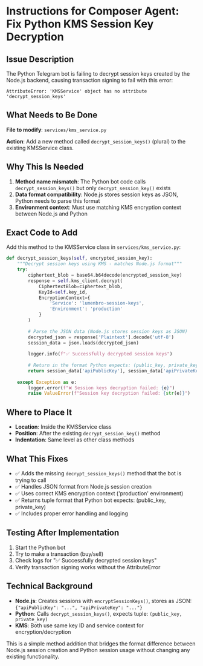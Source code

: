 # Instructions for Composer Agent: Fix Python KMS Session Key Decryption

## Issue Description
The Python Telegram bot is failing to decrypt session keys created by the Node.js backend, causing transaction signing to fail with this error:
```
AttributeError: 'KMSService' object has no attribute 'decrypt_session_keys'
```

## What Needs to Be Done
**File to modify**: `services/kms_service.py`

**Action**: Add a new method called `decrypt_session_keys()` (plural) to the existing KMSService class.

## Why This Is Needed
1. **Method name mismatch**: The Python bot code calls `decrypt_session_keys()` but only `decrypt_session_key()` exists
2. **Data format compatibility**: Node.js stores session keys as JSON, Python needs to parse this format
3. **Environment context**: Must use matching KMS encryption context between Node.js and Python

## Exact Code to Add
Add this method to the KMSService class in `services/kms_service.py`:

```python
def decrypt_session_keys(self, encrypted_session_key):
    """Decrypt session keys using KMS - matches Node.js format"""
    try:
        ciphertext_blob = base64.b64decode(encrypted_session_key)
        response = self.kms_client.decrypt(
            CiphertextBlob=ciphertext_blob,
            KeyId=self.key_id,
            EncryptionContext={
                'Service': 'lumenbro-session-keys',
                'Environment': 'production'
            }
        )
        
        # Parse the JSON data (Node.js stores session keys as JSON)
        decrypted_json = response['Plaintext'].decode('utf-8')
        session_data = json.loads(decrypted_json)
        
        logger.info(f"✅ Successfully decrypted session keys")
        
        # Return in the format Python expects: (public_key, private_key)
        return session_data['apiPublicKey'], session_data['apiPrivateKey']
        
    except Exception as e:
        logger.error(f"❌ Session keys decryption failed: {e}")
        raise ValueError(f"Session key decryption failed: {str(e)}")
```

## Where to Place It
- **Location**: Inside the KMSService class
- **Position**: After the existing `decrypt_session_key()` method
- **Indentation**: Same level as other class methods

## What This Fixes
- ✅ Adds the missing `decrypt_session_keys()` method that the bot is trying to call
- ✅ Handles JSON format from Node.js session creation
- ✅ Uses correct KMS encryption context ('production' environment)
- ✅ Returns tuple format that Python bot expects: (public_key, private_key)
- ✅ Includes proper error handling and logging

## Testing After Implementation
1. Start the Python bot
2. Try to make a transaction (buy/sell)
3. Check logs for "✅ Successfully decrypted session keys"
4. Verify transaction signing works without the AttributeError

## Technical Background
- **Node.js**: Creates sessions with `encryptSessionKeys()`, stores as JSON: `{"apiPublicKey": "...", "apiPrivateKey": "..."}`
- **Python**: Calls `decrypt_session_keys()`, expects tuple: `(public_key, private_key)`
- **KMS**: Both use same key ID and service context for encryption/decryption

This is a simple method addition that bridges the format difference between Node.js session creation and Python session usage without changing any existing functionality.
